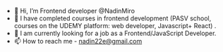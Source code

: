 - 👋 Hi, I’m  Frontend developer @NadinMiro
- 👀 I have completed courses in frontend development (PASV school, courses on the UDEMY platform: web developer, Javascript+ React) . 
- 🌱 I am currently looking for a job as a Frontend/JavaScript Developer.
- 📫 How to reach me - nadin22e@gmail.com 

<!---
NadinMiro/NadinMiro is a ✨ special ✨ repository because its `README.md` (this file) appears on your GitHub profile.
You can click the Preview link to take a look at your changes.
--->
